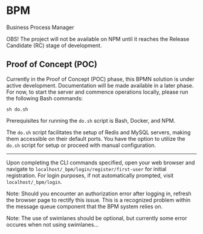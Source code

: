 # BPM

Business Process Manager 

OBS! The project will not be available on NPM until it reaches the Release Candidate (RC) stage of development.

## Proof of Concept (POC)

Currently in the Proof of Concept (POC) phase, this BPMN solution is under active development. Documentation will be made available in a later phase. For now, to start the server and commence operations locally, please run the following Bash commands:

```
sh do.sh
```

Prerequisites for running the `do.sh` script is Bash, Docker, and NPM.

The `do.sh` script facilitates the setup of Redis and MySQL servers, making them accessible on their default ports. You have the option to utilize the `do.sh` script for setup or proceed with manual configuration.

---

Upon completing the CLI commands specified, open your web browser and navigate to `localhost/_bpm/login/register/first-user` for initial registration. For login purposes, if not automatically prompted, visit `localhost/_bpm/login`.

Note: Should you encounter an authorization error after logging in, refresh the browser page to rectify this issue. This is a recognized problem within the message queue component that the BPM system relies on.

Note: The use of swimlanes should be optional, but currently some error occures when not using swimlanes...
